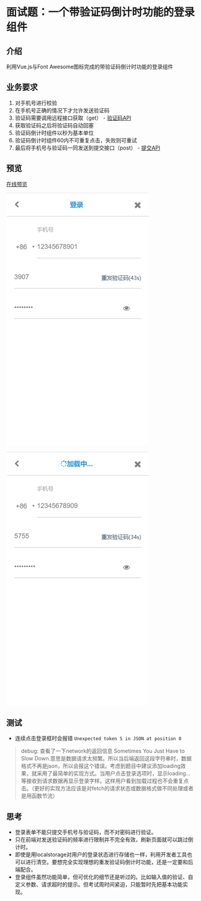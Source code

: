 # 面试题：一个带验证码倒计时功能的登录组件

## 介绍

利用Vue.js与Font Awesome图标完成的带验证码倒计时功能的登录组件

## 业务要求

1. 对手机号进行校验
2. 在手机号正确的情况下才允许发送验证码
3. 验证码需要调用远程接口获取（get） - [验证码API](https://easy-mock.com/mock/5b2385e3debe3c5977248a16/wscn/captcha)
4. 获取验证码之后将验证码自动回塞
5. 验证码倒计时组件以秒为基本单位
6. 验证码倒计时组件60内不可重复点击，失败则可重试
7. 最后将手机号与验证码一同发送到提交接口（post） - [提交API](https://easy-mock.com/mock/5b2385e3debe3c5977248a16/wscn/submit)

## 预览

[在线预览](vuelogin.jkdev.cn)

![](./code.png)

![](./loading.png)

## 测试

- 连续点击登录框时会报错 `Unexpected token S in JSON at position 0`

> debug: 查看了一下network的返回信息  Sometimes You Just Have to Slow Down.意思是数据请求太频繁。所以当后端返回这段字符串时，数据格式不再是json，所以会报这个错误。考虑到题目中建议添加loading效果，就采用了最简单的实现方式。当用户点击登录选项时，显示loading...等接收到请求数据再显示登录字样。这样用户看到加载过程也不会重复点击。（更好的实现方法应该是对fetch的请求状态或数据格式做不同处理或者是用函数节流）

## 思考

- 登录表单不能只提交手机号与验证码，而不对密码进行验证。
- 只在前端对发送验证码的频率进行限制并不完全有效，刷新页面就可以跳过倒计时。
- 即使是用localstorage对用户的登录状态进行存储也一样，利用开发者工具也可以进行清空。要想完全实现理想的重发验证码倒计时功能，还是一定要和后端配合。
- 登录组件虽然功能简单，但可优化的细节还是听过的。比如输入值的验证、自定义参数、请求超时的提示。但考试周时间紧迫，只能暂时先把基本功能实现。
